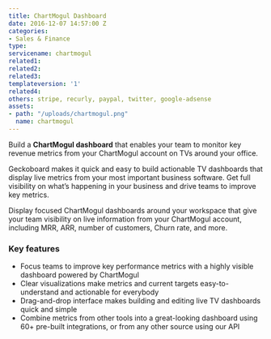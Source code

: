 ```yaml
---
title: ChartMogul Dashboard
date: 2016-12-07 14:57:00 Z
categories:
- Sales & Finance
type: 
servicename: chartmogul
related1: 
related2: 
related3: 
templateversion: '1'
related4: 
others: stripe, recurly, paypal, twitter, google-adsense
assets:
- path: "/uploads/chartmogul.png"
  name: chartmogul
---
```


Build a **ChartMogul dashboard** that enables your team to monitor key revenue metrics from your ChartMogul account on TVs around your office.

Geckoboard makes it quick and easy to build actionable TV dashboards that display live metrics from your most important business software. 
Get full visibility on what’s happening in your business and drive teams to improve key metrics.

Display focused ChartMogul dashboards around your workspace that give your team visibility on live information from your ChartMogul account, including MRR, ARR, number of customers, Churn rate, and more.


<div class="useful-resources widget-main__inner">
<h3>Key features</h3>
<ul class="resources-links">
<li><span>Focus teams to improve key performance metrics with a highly visible dashboard powered by ChartMogul</span></li>
<li><span>Clear visualizations make metrics and current targets easy-to-understand and actionable for everybody</span></li>
<li><span>Drag-and-drop interface makes building and editing live TV dashboards quick and simple</span></li>
<li><span>Combine metrics from other tools into a great-looking dashboard using 60+ pre-built integrations, or from any other source using our API</span></li>
</ul>
</div>

